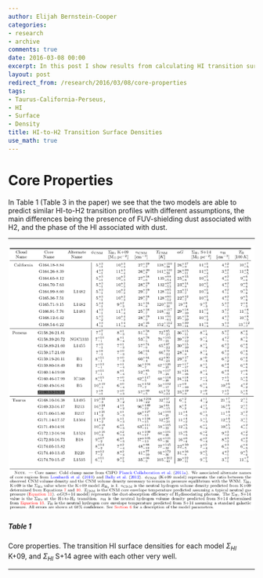 ```yaml
---
author: Elijah Bernstein-Cooper
categories:
- research
- archive
comments: true
date: 2016-03-08 00:00
excerpt: In this post I show results from calculating HI transition surface densities.
layout: post
redirect_from: /research/2016/03/08/core-properties
tags:
- Taurus-California-Perseus,
- HI
- Surface
- Density
title: HI-to-H2 Transition Surface Densities
use_math: true
---
```




# Core Properties

In Table 1 (Table 3 in the paper) we see that the  two models are able to
predict similar HI-to-H2 transition profiles with different assumptions, the
main differences being the presence of FUV-shielding dust associated with H2,
and the phase of the HI associated with dust.

***

<div class="image-4of4-width">
  <img src="/media/2016-03-08/core_properties.png"/>
</div>

##### Table 1

Core properties. The transition HI surface densities for each model
$\Sigma_{HI}$ K+09, and $\Sigma_{HI}$ S+14 agree with each other very well.

***
